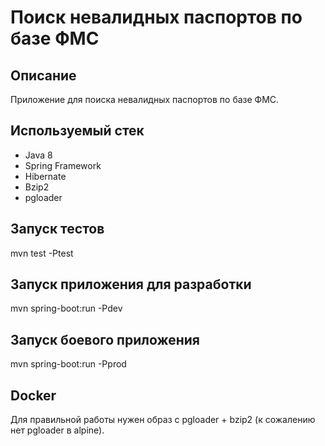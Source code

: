 # Поиск невалидных паспортов по базе ФМС

## Описание
Приложение для поиска невалидных паспортов по базе ФМС.

## Используемый стек
- Java 8
- Spring Framework
- Hibernate
- Bzip2
- pgloader


## Запуск тестов

mvn test -Ptest

## Запуск приложения для разработки

mvn spring-boot:run -Pdev

## Запуск боевого приложения

mvn spring-boot:run -Pprod

## Docker

Для правильной работы нужен образ с pgloader + bzip2 (к сожалению нет pgloader в alpine).